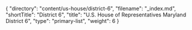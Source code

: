 {
  "directory": "content/us-house/district-6",
  "filename": "_index.md",
  "shortTitle": "District 6",
  "title": "U.S. House of Representatives Maryland District 6",
  "type": "primary-list",
  "weight": 6
}
